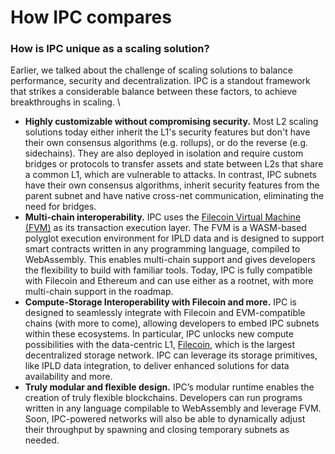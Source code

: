 # How IPC compares

### How is IPC unique as a scaling solution?

Earlier, we talked about the challenge of scaling solutions to balance performance, security and decentralization. IPC is a standout framework that strikes a considerable balance between these factors, to achieve breakthroughs in scaling.  \


* **Highly customizable without compromising security.** Most L2 scaling solutions today either inherit the L1's security features but don't have their own consensus algorithms (e.g. rollups), or do the reverse (e.g. sidechains). They are also deployed in isolation and require custom bridges or protocols to transfer assets and state between L2s that share a common L1, which are vulnerable to attacks. In contrast, IPC subnets have their own consensus algorithms, inherit security features from the parent subnet and have native cross-net communication, eliminating the need for bridges.&#x20;
* **Multi-chain interoperability.** IPC uses the [Filecoin Virtual Machine (FVM)](https://docs.filecoin.io/smart-contracts/fundamentals/the-fvm) as its transaction execution layer. The FVM is a WASM-based polyglot execution environment for IPLD data and is designed to support smart contracts written in any programming language, compiled to WebAssembly. This enables multi-chain support and gives developers the flexibility to build with familiar tools. Today, IPC is fully compatible with Filecoin and Ethereum and can use either as a rootnet, with more multi-chain support in the roadmap.
* **Compute-Storage Interoperability with Filecoin and more.** IPC is designed to seamlessly integrate with Filecoin and EVM-compatible chains (with more to come), allowing developers to embed IPC subnets within these ecosystems. In particular, IPC unlocks new compute possibilities with the data-centric L1, [Filecoin](https://docs.filecoin.io/basics/what-is-filecoin), which is the largest decentralized storage network. IPC can leverage its storage primitives, like IPLD data integration, to deliver enhanced solutions for data availability and more.
* **Truly modular and flexible design.** IPC’s modular runtime enables the creation of truly flexible blockchains. Developers can run programs written in any language compilable to WebAssembly and leverage FVM. Soon, IPC-powered networks will also be able to dynamically adjust their throughput by spawning and closing temporary subnets as needed.
